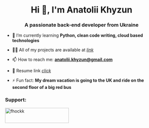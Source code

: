 <!--
**Fhockk/Fhockk** is a ✨ _special_ ✨ repository because its `README.md` (this file) appears on your GitHub profile.

Here are some ideas to get you started:

- 🔭 I’m currently working on ...
- 🌱 I’m currently learning ...
- 👯 I’m looking to collaborate on ...
- 🤔 I’m looking for help with ...
- 💬 Ask me about ...
- 📫 How to reach me: ...
- 😄 Pronouns: ...
- ⚡ Fun fact: ...
-->

<h1 align="center">Hi 👋, I'm Anatolii Khyzun</h1>
<h3 align="center">A passionate back-end developer from Ukraine</h3>

- 🌱 I’m currently learning **Python, clean code writing, cloud based technologies**

- 👨‍💻 All of my projects are available at [*link*](https://github.com/Fhockk?tab=repositories)

- 📫 How to reach me: **anatolii.khyzun@gmail.com**

- 📄 Resume link [*click*](https://drive.google.com/file/d/1UgcbM1Ycc8NESh2BEB_2lo-WO-eSCEtM/view)

- ⚡ Fun fact:  **My dream vacation is going to the UK and ride on the second floor of a big red bus**


<h3 align="left">Support:</h3>
<p><a href="https://www.buymeacoffee.com/fhockk"> <img align="left" src="https://cdn.buymeacoffee.com/buttons/v2/default-yellow.png" height="50" width="210" alt="fhockk" /></a></p><br><br>


